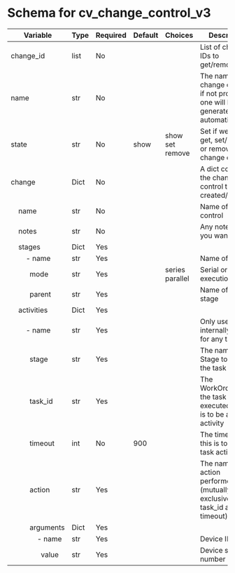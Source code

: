 # Schema for cv_change_control_v3

| Variable | Type | Required | Default | Choices | Description |
| -------- | ---- | -------- | ------- | ------------------ | ----------- |
| change_id | list | No |  |  | List of change IDs to get/remove |
| name | str | No |  |  | The name of the change control, if not provided, one will be generated automatically |
| state | str | No | show | show<br>set<br>remove | Set if we should get, set/update, or remove the change control |
| change | Dict | No |  |  | A dict containing the change control to be created/modified |
| &nbsp;&nbsp;&nbsp;&nbsp;name | str | No |  |  | Name of change control |
| &nbsp;&nbsp;&nbsp;&nbsp;notes | str | No |  |  | Any notes that you want to add |
| &nbsp;&nbsp;&nbsp;&nbsp;stages | Dict | Yes |  |  |  |
| &nbsp;&nbsp;&nbsp;&nbsp;&nbsp;&nbsp;&nbsp;&nbsp;- name | str | Yes |  |  | Name of stage |
| &nbsp;&nbsp;&nbsp;&nbsp;&nbsp;&nbsp;&nbsp;&nbsp;&nbsp;&nbsp;mode | str | Yes |  | series<br>parallel | Serial or parallel execution |
| &nbsp;&nbsp;&nbsp;&nbsp;&nbsp;&nbsp;&nbsp;&nbsp;&nbsp;&nbsp;parent | str | Yes |  |  | Name of parent stage |
| &nbsp;&nbsp;&nbsp;&nbsp;activities | Dict | Yes |  |  |  |
| &nbsp;&nbsp;&nbsp;&nbsp;&nbsp;&nbsp;&nbsp;&nbsp;- name | str | Yes |  |  | Only used internally, "task" for any tasks |
| &nbsp;&nbsp;&nbsp;&nbsp;&nbsp;&nbsp;&nbsp;&nbsp;&nbsp;&nbsp;stage | str | Yes |  |  | The name of the Stage to assign the task to |
| &nbsp;&nbsp;&nbsp;&nbsp;&nbsp;&nbsp;&nbsp;&nbsp;&nbsp;&nbsp;task_id | str | Yes |  |  | The WorkOrderId of the task to be executed, if this is to be a task activity |
| &nbsp;&nbsp;&nbsp;&nbsp;&nbsp;&nbsp;&nbsp;&nbsp;&nbsp;&nbsp;timeout | int | No | 900 |  | The timeout, if this is to be a task activity |
| &nbsp;&nbsp;&nbsp;&nbsp;&nbsp;&nbsp;&nbsp;&nbsp;&nbsp;&nbsp;action | str | Yes |  |  | The name of the action performed (mutually exclusive to task_id and timeout) |
| &nbsp;&nbsp;&nbsp;&nbsp;&nbsp;&nbsp;&nbsp;&nbsp;&nbsp;&nbsp;arguments | Dict | Yes |  |  |  |
| &nbsp;&nbsp;&nbsp;&nbsp;&nbsp;&nbsp;&nbsp;&nbsp;&nbsp;&nbsp;&nbsp;&nbsp;&nbsp;&nbsp;- name | str | Yes |  |  | Device ID |
| &nbsp;&nbsp;&nbsp;&nbsp;&nbsp;&nbsp;&nbsp;&nbsp;&nbsp;&nbsp;&nbsp;&nbsp;&nbsp;&nbsp;&nbsp;&nbsp;value | str | Yes |  |  | Device serial number |
